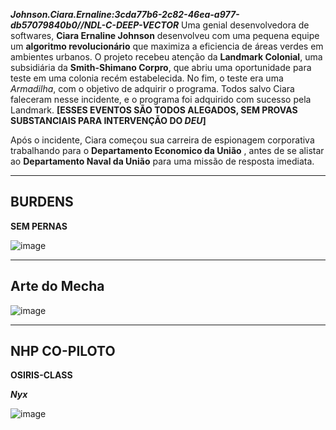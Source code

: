 ***Johnson.Ciara.Ernaline:3cda77b6-2c82-46ea-a977-db57079840b0//NDL-C-DEEP-VECTOR***
Uma genial desenvolvedora de softwares, **Ciara Ernaline Johnson** desenvolveu com uma pequena equipe um **algoritmo revolucionário** que maximiza a eficiencia de áreas verdes em ambientes urbanos. O projeto recebeu atenção da **Landmark Colonial**, uma subsidiária da **Smith-Shimano Corpro**, que abriu uma oportunidade para teste em uma colonia recém estabelecida. No fim, o teste era uma *Armadilha*, com o objetivo de adquirir o programa. Todos salvo Ciara faleceram nesse incidente, e o programa foi adquirido com sucesso pela Landmark. **[ESSES EVENTOS SÃO TODOS ALEGADOS, SEM PROVAS SUBSTANCIAIS PARA INTERVENÇÃO DO *DEU*]**

Após o incidente, Ciara começou sua carreira de espionagem corporativa trabalhando para o **Departamento Economico da União** , antes de se alistar ao **Departamento Naval da União** para uma missão de resposta imediata.

---

## BURDENS 

**SEM PERNAS**

![image](/clocks/04/4clock_0.png)

---
## Arte do Mecha

![image](/mechs/Morrigan-Modal(1).png)

---
## NHP CO-PILOTO

**OSIRIS-CLASS** 

***Nyx***

![image](/events/Images/Nyx.png)


